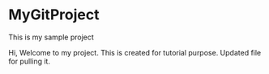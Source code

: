 # MyGitProject
This is my sample project


Hi, Welcome to my project. This is created for tutorial purpose.
Updated file for pulling it.
